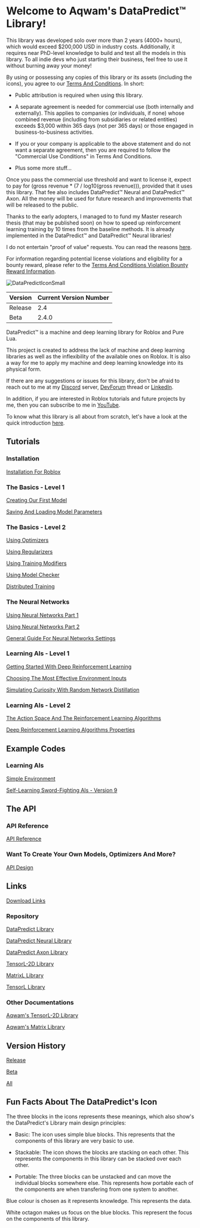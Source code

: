 # Welcome to Aqwam's DataPredict™ Library!

This library was developed solo over more than 2 years (4000+ hours), which would exceed $200,000 USD in industry costs. Additionally, it requires near PhD-level knowledge to build and test all the models in this library. To all indie devs who just starting their business, feel free to use it without burning away your money!

By using or possessing any copies of this library or its assets (including the icons), you agree to our [Terms And Conditions](TermsAndConditions.md). In short:

* Public attribution is required when using this library.

* A separate agreement is needed for commercial use (both internally and externally). This applies to companies (or individuals, if none) whose combined revenue (including from subsidiaries or related entities) exceeds $3,000 within 365 days (not per 365 days) or those engaged in business-to-business activities.

* If you or your company is applicable to the above statement and do not want a separate agreement, then you are required to follow the "Commercial Use Conditions" in Terms And Conditions.

* Plus some more stuff...

Once you pass the commercial use threshold and want to license it, expect to pay for (gross revenue * (7 / log10(gross revenue))), provided that it uses this library. That fee also includes DataPredict™ Neural and DataPredict™ Axon. All the money will be used for future research and improvements that will be released to the public.

Thanks to the early adopters, I managed to to fund my Master research thesis (that may be published soon) on how to speed up reinforcement learning training by 10 times from the baseline methods. It is already implemented in the DataPredict™ and DataPredict™ Neural libraries!

I do not entertain "proof of value" requests. You can read the reasons [here](WhyIDoNotEntertainProofOfValueRequests.md).

For information regarding potential license violations and eligibility for a bounty reward, please refer to the [Terms And Conditions Violation Bounty Reward Information](TermsAndConditionsViolationBountyRewardInformation.md).

![DataPredictIconSmall](https://github.com/AqwamCreates/DataPredict/assets/67371914/1122cce4-747b-4054-88f0-2685414b0d73)

| Version | Current Version Number |
|---------|------------------------|
| Release | 2.4                    |
| Beta    | 2.4.0                  |          

DataPredict™ is a machine and deep learning library for Roblox and Pure Lua.

This project is created to address the lack of machine and deep learning libraries as well as the inflexibility of the available ones on Roblox. It is also a way for me to apply my machine and deep learning knowledge into its physical form.

If there are any suggestions or issues for this library, don't be afraid to reach out to me at my [Discord](https://discord.gg/BAZsynkede) server, [DevForum](https://devforum.roblox.com/t/beta-mdll-machine-and-deep-learning-library-includes-optimizers-retrainable-models-and-more/2196446?u=myoriginsworkshop) thread or [LinkedIn](https://www.linkedin.com/in/aqwam-harish-aiman/).

In addition, if you are interested in Roblox tutorials and future projects by me, then you can subscribe to me in [YouTube](https://www.youtube.com/channel/UCUrwoxv5dufEmbGsxyEUPZw).

To know what this library is all about from scratch, let's have a look at the quick introduction [here](QuickIntroduction.md).

## Tutorials

### Installation

[Installation For Roblox](Tutorials/InstallationForRoblox.md)

### The Basics - Level 1

[Creating Our First Model](Tutorials/CreatingOurFirstModel.md)

[Saving And Loading Model Parameters](Tutorials/SavingAndLoadingModelParameters.md)

### The Basics - Level 2

[Using Optimizers](Tutorials/UsingOptimizers.md)

[Using Regularizers](Tutorials/UsingRegularizers.md)

[Using Training Modifiers](Tutorials/UsingTrainingModifiers.md)

[Using Model Checker](Tutorials/UsingModelChecker.md)

[Distributed Training](Tutorials/DistributedTraining.md)

### The Neural Networks

[Using Neural Networks Part 1](Tutorials/UsingNeuralNetworksPart1.md)

[Using Neural Networks Part 2](Tutorials/UsingNeuralNetworksPart2.md)

[General Guide For Neural Networks Settings](Tutorials/GeneralGuideForNeuralNetworksSettings.md)

### Learning AIs - Level 1

[Getting Started With Deep Reinforcement Learning](Tutorials/GettingStartedWithDeepReinforcementLearning.md)

[Choosing The Most Effective Environment Inputs](Tutorials/ChoosingTheMostEffectiveEnvironmentInputs.md)

[Simulating Curiosity With Random Network Distillation](Tutorials/SimulatingCuriosityWithRandomNetworkDistillation.md)

### Learning AIs - Level 2

[The Action Space And The Reinforcement Learning Algorithms](Tutorials/TheActionSpaceAndTheReinforcementLearningAlgorithms.md)

[Deep Reinforcement Learning Algorithms Properties](Tutorials/DeepReinforcementLearningAlgorithmsProperties.md)

## Example Codes

### Learning AIs

[Simple Environment](https://github.com/AqwamCreates/DataPredict-Tutorials-Source-Codes/tree/main/How%20To%20Create%20Neural%20Networks%20With%20Reinforcement%20Learning%20For%20Roblox)

[Self-Learning Sword-Fighting AIs - Version 9](https://github.com/AqwamCreates/DataPredict-Tutorials-Source-Codes/tree/main/Self-Learning%20Sword-Fighting%20AIs%20Version%209)

## The API

### API Reference

[API Reference](API.md)

### Want To Create Your Own Models, Optimizers And More?

[API Design](APIDesign.md)

## Links

[Download Links](DownloadLinks.md)

### Repository

[DataPredict Library](https://github.com/AqwamCreates/DataPredict)

[DataPredict Neural Library](https://github.com/AqwamCreates/DataPredict-Neural)

[DataPredict Axon Library](https://github.com/AqwamCreates/DataPredict-Axon)

[TensorL-2D Library](https://github.com/AqwamCreates/TensorL-2D)

[MatrixL Library](https://github.com/AqwamCreates/MatrixL)

[TensorL Library](https://github.com/AqwamCreates/TensorL)

### Other Documentations

[Aqwam's TensorL-2D Library](https://aqwamcreates.github.io/TensorL-2D/)

[Aqwam's Matrix Library](https://aqwamcreates.github.io/MatrixL/)

## Version History

[Release](VersionHistory/ReleaseVersionHistory.md)

[Beta](VersionHistory/BetaVersionHistory.md)

[All](VersionHistory/AllVersionsHistory.md)

## Fun Facts About The DataPredict's Icon

The three blocks in the icons represents these meanings, which also show's the DataPredict's Library main design principles:

 * Basic: The icon uses simple blue blocks. This represents that the components of this library are very basic to use.

 * Stackable: The icon shows the blocks are stacking on each other. This represents the components in this library can be stacked over each other.

 * Portable: The three blocks can be unstacked and can move the individual blocks somewhere else. This represents how portable each of the components are when transfering from one system to another.

 Blue colour is chosen as it represents knowledge. This represents the data.

White octagon makes us focus on the blue blocks. This represent the focus on the components of this library.
